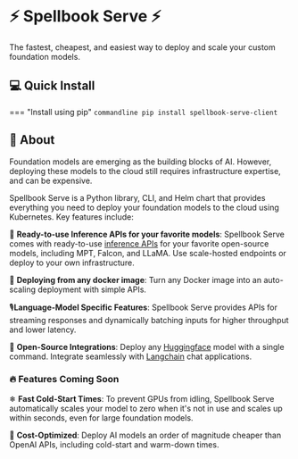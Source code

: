 # ⚡ Spellbook Serve ⚡

The fastest, cheapest, and easiest way to deploy and scale your custom foundation models.

## 💻 Quick Install

=== "Install using pip"
    ```commandline
    pip install spellbook-serve-client
    ```
 
## 🤔 About

Foundation models are emerging as the building blocks of AI. However, deploying
these models to the cloud still requires infrastructure expertise, and can be
expensive.

Spellbook Serve is a Python library, CLI, and Helm chart that provides
everything you need to deploy your foundation models to the cloud using
Kubernetes. Key features include:

🚀 **Ready-to-use Inference APIs for your favorite models**: Spellbook Serve
comes with ready-to-use [inference APIs](/model_zoo/) for your favorite
open-source models, including MPT, Falcon, and LLaMA. Use scale-hosted endpoints
or deploy to your own infrastructure.

🐳 **Deploying from any docker image**: Turn any Docker image into an
auto-scaling deployment with simple APIs.

🎙️**Language-Model Specific Features**: Spellbook Serve provides APIs for
streaming responses and dynamically batching inputs for higher throughput and
lower latency.

🤗 **Open-Source Integrations**: Deploy any [Huggingface](https://huggingface.co/)
model with a single command. Integrate seamlessly with
[Langchain](https://github.com/hwchase17/langchain) chat applications.

### 🔥 Features Coming Soon

❄ **Fast Cold-Start Times**: To prevent GPUs from idling, Spellbook Serve
automatically scales your model to zero when it's not in use and scales up
within seconds, even for large foundation models.

💸 **Cost-Optimized**: Deploy AI models an order of magnitude cheaper than
OpenAI APIs, including cold-start and warm-down times.

